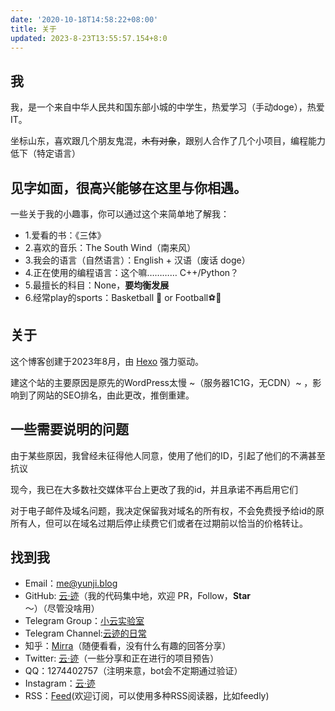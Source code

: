 ```yaml
---
date: '2020-10-18T14:58:22+08:00'
title: 关于
updated: 2023-8-23T13:55:57.154+8:0
---
```

## 我

我，是一个来自中华人民共和国东部小城的中学生，热爱学习（手动doge），热爱IT。

坐标山东，喜欢跟几个朋友鬼混，~~木有对象~~，跟别人合作了几个小项目，编程能力低下（特定语言）

## 见字如面，很高兴能够在这里与你相遇。

一些关于我的小趣事，你可以通过这个来简单地了解我：

* 1.爱看的书：《三体》
* 2.喜欢的音乐：The South Wind（南来风）
* 3.我会的语言（自然语言）：English + 汉语（废话 doge）
* 4.正在使用的编程语言：这个嘛………… C++/Python？
* 5.最擅长的科目：None，**要均衡发展**
* 6.经常play的sports：Basketball 🏀 or Football⚽🏈

## 关于

这个博客创建于2023年8月，由 [Hexo](https://hexo.io/) 强力驱动。

建这个站的主要原因是原先的WordPress太慢 ~（服务器1C1G，无CDN）~ ，影响到了网站的SEO排名，由此更改，推倒重建。

## 一些需要说明的问题

由于某些原因，我曾经未征得他人同意，使用了他们的ID，引起了他们的不满甚至抗议

现今，我已在大多数社交媒体平台上更改了我的id，并且承诺不再启用它们

对于电子邮件及域名问题，我决定保留我对域名的所有权，不会免费授予给id的原所有人，但可以在域名过期后停止续费它们或者在过期前以恰当的价格转让。

## 找到我

* Email：[me@yunji.blog](https://yunji.netlify.app/mailto:me@yunji.blog)
* GitHub: [云·迹](https://github.com/Future382)（我的代码集中地，欢迎 PR，Follow，**Star** ～）（尽管没啥用）
* Telegram Group：[小云实验室](https://t.me/yunlab)
* Telegram Channel:[云迹的日常](https://t.me/yunji_daliy)
* 知乎：[Mirra](https://www.zhihu.com/people/zuo-yi-zhi-nu-li-de-tu-zi-96)（随便看看，没有什么有趣的回答分享）
* Twitter: [云·迹](https://twitter.com/yunji5362)（一些分享和正在进行的项目预告）
* QQ：1274402757（注明来意，bot会不定期通过验证）
* Instagram：[云·迹](https://www.instagram.com/yunji5362/)
* RSS：[Feed](https://yunji.blog/atom.xml)(欢迎订阅，可以使用多种RSS阅读器，比如feedly)
